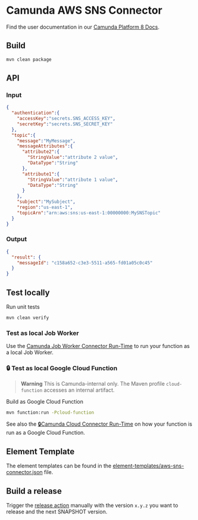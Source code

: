 # Camunda AWS SNS Connector

Find the user documentation in our [Camunda Platform 8 Docs](https://docs.camunda.io/docs/components/integration-framework/connectors/out-of-the-box-connectors/aws-sns/).

## Build

```bash
mvn clean package
```

## API

### Input

```json
{
  "authentication":{
    "accessKey":"secrets.SNS_ACCESS_KEY",
    "secretKey":"secrets.SNS_SECRET_KEY"
  },
  "topic":{
    "message":"MyMessage",
    "messageAttributes":{
      "attribute2":{
        "StringValue":"attribute 2 value",
        "DataType":"String"
      },
      "attribute1":{
        "StringValue":"attribute 1 value",
        "DataType":"String"
      }
    },
    "subject":"MySubject",
    "region":"us-east-1",
    "topicArn":"arn:aws:sns:us-east-1:00000000:MySNSTopic"
  }
}
```

### Output

```json
{
  "result": {
    "messageId": "c158a652-c3e3-5511-a565-fd01a05c0c45"
  }
}
```

## Test locally

Run unit tests

```bash
mvn clean verify
```

### Test as local Job Worker

Use
the [Camunda Job Worker Connector Run-Time](https://github.com/camunda/connector-framework/tree/main/runtime-job-worker)
to run your function as a local Job Worker.

### :lock: Test as local Google Cloud Function

> **Warning**
> This is Camunda-internal only. The Maven profile `cloud-function` accesses an internal artifact.

Build as Google Cloud Function

```bash
mvn function:run -Pcloud-function
```

See also the [:lock:Camunda Cloud Connector Run-Time](https://github.com/camunda/connector-runtime-cloud) on how your function
is run as a Google Cloud Function.

## Element Template

The element templates can be found in
the [element-templates/aws-sns-connector.json](element-templates/aws-sns-connector.json) file.

## Build a release

Trigger the [release action](./.github/workflows/RELEASE.yml) manually with the version `x.y.z` you want to release and the next SNAPSHOT version.
